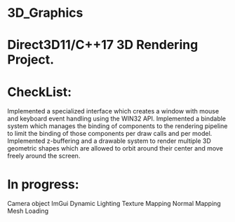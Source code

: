 # 3D_Graphics

# Direct3D11/C++17 3D Rendering Project.

# CheckList:
Implemented a specialized interface which creates a window with mouse and keyboard event handling using the WIN32 API.
Implemented a bindable system which manages the binding of components to the rendering pipeline to limit the binding of those components per draw calls and per model.
Implemented z-buffering and a drawable system to render multiple 3D geometric shapes which are allowed to orbit around their center and move freely around the screen.

# In progress:
Camera object
ImGui
Dynamic Lighting
Texture Mapping
Normal Mapping
Mesh Loading
